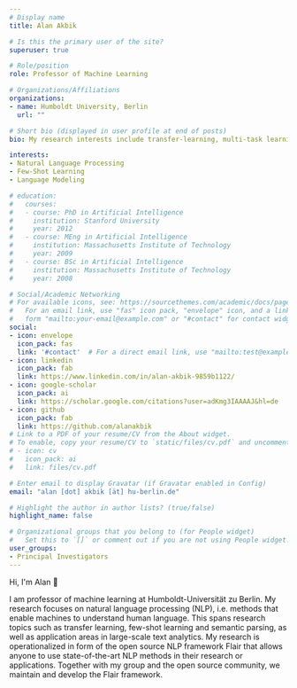 ```yaml
---
# Display name
title: Alan Akbik

# Is this the primary user of the site?
superuser: true

# Role/position
role: Professor of Machine Learning

# Organizations/Affiliations
organizations:
- name: Humboldt University, Berlin
  url: ""

# Short bio (displayed in user profile at end of posts)
bio: My research interests include transfer-learning, multi-task learning, few- and zero-shot learning.

interests:
- Natural Language Processing
- Few-Shot Learning
- Language Modeling

# education:
#   courses:
#   - course: PhD in Artificial Intelligence
#     institution: Stanford University
#     year: 2012
#   - course: MEng in Artificial Intelligence
#     institution: Massachusetts Institute of Technology
#     year: 2009
#   - course: BSc in Artificial Intelligence
#     institution: Massachusetts Institute of Technology
#     year: 2008

# Social/Academic Networking
# For available icons, see: https://sourcethemes.com/academic/docs/page-builder/#icons
#   For an email link, use "fas" icon pack, "envelope" icon, and a link in the
#   form "mailto:your-email@example.com" or "#contact" for contact widget.
social:
- icon: envelope
  icon_pack: fas
  link: '#contact'  # For a direct email link, use "mailto:test@example.org".
- icon: linkedin
  icon_pack: fab
  link: https://www.linkedin.com/in/alan-akbik-9859b1122/
- icon: google-scholar
  icon_pack: ai
  link: https://scholar.google.com/citations?user=adKmg3IAAAAJ&hl=de
- icon: github
  icon_pack: fab
  link: https://github.com/alanakbik
# Link to a PDF of your resume/CV from the About widget.
# To enable, copy your resume/CV to `static/files/cv.pdf` and uncomment the lines below.
# - icon: cv
#   icon_pack: ai
#   link: files/cv.pdf

# Enter email to display Gravatar (if Gravatar enabled in Config)
email: "alan [dot] akbik [ät] hu-berlin.de"

# Highlight the author in author lists? (true/false)
highlight_name: false

# Organizational groups that you belong to (for People widget)
#   Set this to `[]` or comment out if you are not using People widget.
user_groups:
- Principal Investigators
---
```


Hi, I'm Alan :wave: <br>

I am professor of machine learning at Humboldt-Universität zu Berlin. My research focuses on natural language processing (NLP), i.e. methods that enable machines to understand human language. This spans research topics such as transfer learning, few-shot learning and semantic parsing, as well as application areas in large-scale text analytics. My research is operationalized in form of the open source NLP framework Flair that allows anyone to use state-of-the-art NLP methods in their research or applications. Together with my group and the open source community, we maintain and develop the Flair framework. 

